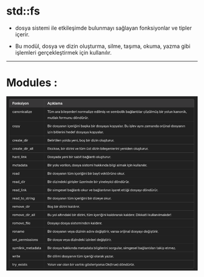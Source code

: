 # std::fs

- dosya sistemi ile etkileşimde bulunmayı sağlayan fonksiyonlar ve tipler içerir. 

- Bu modül, dosya ve dizin oluşturma, silme, taşıma, okuma, yazma gibi işlemleri gerçekleştirmek için kullanılır.

---

# Modules :

![r3](/img_rust/r3.png)

